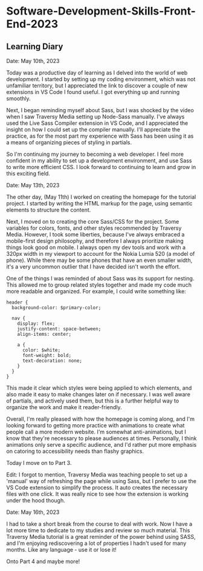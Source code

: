 # Software-Development-Skills-Front-End-2023
## Learning Diary

Date: May 10th, 2023

Today was a productive day of learning as I delved into the world of web development. I started by setting up my coding environment, which was not unfamiliar territory, but I appreciated the link to discover a couple of new extensions in VS Code I found useful. I got everything up and running smoothly.

Next, I began reminding myself about Sass, but I was shocked by the video when I saw Traversy Media setting up Node-Sass manually. I've always used the Live Sass Compiler extension in VS Code, and I appreciated the insight on how I could set up the compiler manually. I'll appreciate the practice, as for the most part my experience with Sass has been using it as a means of organizing pieces of styling in partials.

So I'm continuing my journey to becoming a web developer. I feel more confident in my ability to set up a development environment, and use Sass to write more efficient CSS. I look forward to continuing to learn and grow in this exciting field.

Date: May 13th, 2023

The other day, (May 11th) I worked on creating the homepage for the tutorial project. I started by writing the HTML markup for the page, using semantic elements to structure the content.

Next, I moved on to creating the core Sass/CSS for the project. Some variables for colors, fonts, and other styles recommended by Traversy Media. However, I took some liberties, because I've always embraced a mobile-first design philosophy, and therefore I always prioritize making things look good on mobile. I always open my dev tools and work with a 320px width in my viewport to account for the Nokia Lumia 520 (a model of phone). While there may be some phones that have an even smaller width, it's a very uncommon outlier that I have decided isn't worth the effort.

One of the things I was reminded of about Sass was its support for nesting. This allowed me to group related styles together and made my code much more readable and organized. For example, I could write something like:

```
header {
  background-color: $primary-color;

  nav {
    display: flex;
    justify-content: space-between;
    align-items: center;

    a {
      color: $white;
      font-weight: bold;
      text-decoration: none;
    }
  }
}
```

This made it clear which styles were being applied to which elements, and also made it easy to make changes later on if necessary. I was well aware of partials, and actively used them, but this is a further helpful way to organize the work and make it reader-friendly.

Overall, I'm really pleased with how the homepage is coming along, and I'm looking forward to getting more practice with animations to create what people call a more modern website. I'm somewhat anti-animations, but I know that they're necessary to please audiences at times. Personally, I think animations only serve a specific audience, and I'd rather put more emphasis on catoring to accessibility needs than flashy graphics.

Today I move on to Part 3.

Edit: I forgot to mention, Traversy Media was teaching people to set up a 'manual' way of refreshing the page while using Sass, but I prefer to use the VS Code extension to simplify the process. It auto creates the necessary files with one click. It was really nice to see how the extension is working under the hood though.

Date: May 16th, 2023

I had to take a short break from the course to deal with work. Now I have a lot more time to dedicate to my studies and review so much material. This Traversy Media tutorial is a great reminder of the power behind using SASS, and I'm enjoying rediscovering a lot of properties I hadn't used for many months. Like any language - use it or lose it!

Onto Part 4 and maybe more!

